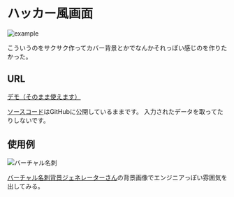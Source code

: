 # ハッカー風画面
![example](https://user-images.githubusercontent.com/15845907/85661162-5c4ac900-b6f1-11ea-94a7-00feb511d65b.png)

こういうのをサクサク作ってカバー背景とかでなんかそれっぽい感じのを作りたかった。

## URL
[デモ（そのまま使えます）](https://shimajima-eiji.github.io/Hosting/hackerFont/)

[ソースコード](https://github.com/shimajima-eiji/Hosting/blob/master/hackerFont/index.html)はGitHubに公開しているままです。
入力されたデータを取ってたりしないです。

## 使用例
![バーチャル名刺](https://user-images.githubusercontent.com/15845907/85665510-7044f980-b6f6-11ea-8e4b-53645d6121bc.png)

[バーチャル名刺背景ジェネレーターさん](https://online-meishi.biz/)の背景画像でエンジニアっぽい雰囲気を出してみる。
